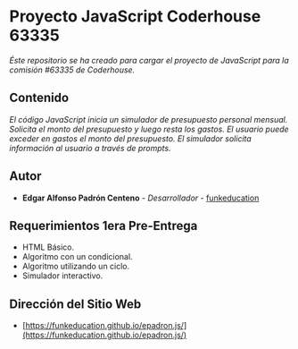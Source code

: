 # Proyecto JavaScript Coderhouse 63335

_Éste repositorio se ha creado para cargar el proyecto de JavaScript para la comisión #63335 de Coderhouse._

## Contenido

_El código JavaScript inicia un simulador de presupuesto personal mensual. Solicita el monto del presupuesto y luego resta los gastos. El usuario puede exceder en gastos el monto del presupuesto. El simulador solicita información al usuario a través de prompts._

## Autor

* **Edgar Alfonso Padrón Centeno** - *Desarrollador* - [funkeducation](https://github.com/funkeducation)

## Requerimientos 1era Pre-Entrega

* HTML Básico.
* Algoritmo con un condicional.
* Algoritmo utilizando un ciclo.
* Simulador interactivo.

## Dirección del Sitio Web

* [https://funkeducation.github.io/epadron.js/](https://funkeducation.github.io/epadron.js/)